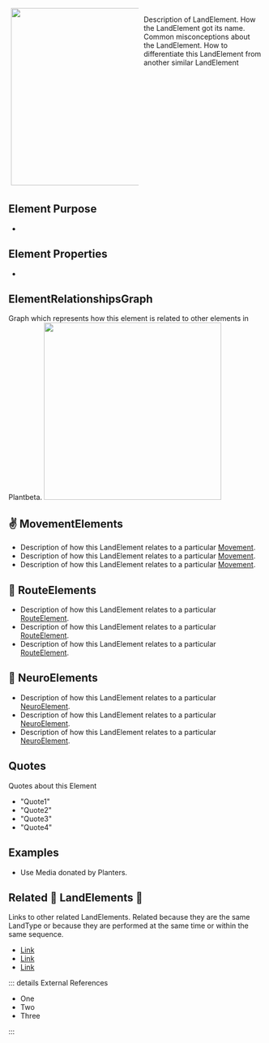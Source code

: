 
<div style="display: flex; width: %100; margin-top: 100px;">
    <div style="margin: 5px; width: 50%">
        <img height="350" width="350" src="/LandPhoto.png"/>
    </div>
    <div style="margin: 5px; width: 50%">
        <p >Description of LandElement. How the LandElement got its name. Common misconceptions about the LandElement. How to differentiate this LandElement from another similar LandElement</p>
    </div>
</div>

## Element Purpose

- 

## Element Properties

- 

## ElementRelationshipsGraph

Graph which represents how this element is related to other elements in Plantbeta.
<img height="350" width="350" src="/DirectedGraph_UndirectedGraph.png"/>

## ✌ MovementElements
- Description of how this LandElement relates to a particular [Movement]().
- Description of how this LandElement relates to a particular [Movement]().
- Description of how this LandElement relates to a particular [Movement]().

## 👣 RouteElements
- Description of how this LandElement relates to a particular [RouteElement]().
- Description of how this LandElement relates to a particular [RouteElement]().
- Description of how this LandElement relates to a particular [RouteElement]().

## 🧠 NeuroElements
- Description of how this LandElement relates to a particular [NeuroElement]().
- Description of how this LandElement relates to a particular [NeuroElement]().
- Description of how this LandElement relates to a particular [NeuroElement]().

## Quotes

Quotes about this Element

- "Quote1"
- "Quote2"
- "Quote3"
- "Quote4"

## Examples

- Use Media donated by Planters. 

## Related 🌲 LandElements  🌲

Links to other related LandElements. Related because they are the same LandType or because they are performed at the same time or within the same sequence. 

- [Link]()
- [Link]()
- [Link]()

::: details External References

- One
- Two
- Three

:::